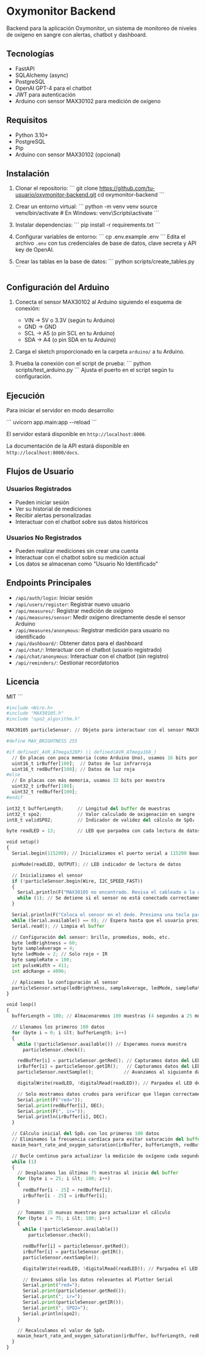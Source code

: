 # Oxymonitor Backend

Backend para la aplicación Oxymonitor, un sistema de monitoreo de niveles de oxígeno en sangre con alertas, chatbot y dashboard.

## Tecnologías

- FastAPI
- SQLAlchemy (async)
- PostgreSQL
- OpenAI GPT-4 para el chatbot
- JWT para autenticación
- Arduino con sensor MAX30102 para medición de oxígeno

## Requisitos

- Python 3.10+
- PostgreSQL
- Pip
- Arduino con sensor MAX30102 (opcional)

## Instalación

1. Clonar el repositorio:
   \`\`\`
   git clone https://github.com/tu-usuario/oxymonitor-backend.git
   cd oxymonitor-backend
   \`\`\`

2. Crear un entorno virtual:
   \`\`\`
   python -m venv venv
   source venv/bin/activate # En Windows: venv\Scripts\activate
   \`\`\`

3. Instalar dependencias:
   \`\`\`
   pip install -r requirements.txt
   \`\`\`

4. Configurar variables de entorno:
   \`\`\`
   cp .env.example .env
   \`\`\`
   Edita el archivo `.env` con tus credenciales de base de datos, clave secreta y API key de OpenAI.

5. Crear las tablas en la base de datos:
   \`\`\`
   python scripts/create_tables.py
   \`\`\`

## Configuración del Arduino

1. Conecta el sensor MAX30102 al Arduino siguiendo el esquema de conexión:

   - VIN -> 5V o 3.3V (según tu Arduino)
   - GND -> GND
   - SCL -> A5 (o pin SCL en tu Arduino)
   - SDA -> A4 (o pin SDA en tu Arduino)

2. Carga el sketch proporcionado en la carpeta `arduino/` a tu Arduino.

3. Prueba la conexión con el script de prueba:
   \`\`\`
   python scripts/test_arduino.py
   \`\`\`
   Ajusta el puerto en el script según tu configuración.

## Ejecución

Para iniciar el servidor en modo desarrollo:

\`\`\`
uvicorn app.main:app --reload
\`\`\`

El servidor estará disponible en `http://localhost:8000`.

La documentación de la API estará disponible en `http://localhost:8000/docs`.

## Flujos de Usuario

### Usuarios Registrados

- Pueden iniciar sesión
- Ver su historial de mediciones
- Recibir alertas personalizadas
- Interactuar con el chatbot sobre sus datos históricos

### Usuarios No Registrados

- Pueden realizar mediciones sin crear una cuenta
- Interactuar con el chatbot sobre su medición actual
- Los datos se almacenan como "Usuario No Identificado"

## Endpoints Principales

- `/api/auth/login`: Iniciar sesión
- `/api/users/register`: Registrar nuevo usuario
- `/api/measures/`: Registrar medición de oxígeno
- `/api/measures/sensor`: Medir oxígeno directamente desde el sensor Arduino
- `/api/measures/anonymous`: Registrar medición para usuario no identificado
- `/api/dashboard/`: Obtener datos para el dashboard
- `/api/chat/`: Interactuar con el chatbot (usuario registrado)
- `/api/chat/anonymous`: Interactuar con el chatbot (sin registro)
- `/api/reminders/`: Gestionar recordatorios

## Licencia

MIT
\`\`\`

```python file="arduino/oxymonitor_sketch/oxymonitor_sketch.ino"
#include <Wire.h>
#include "MAX30105.h"
#include "spo2_algorithm.h"

MAX30105 particleSensor; // Objeto para interactuar con el sensor MAX30102

#define MAX_BRIGHTNESS 255

#if defined(_AVR_ATmega328P) || defined(AVR_ATmega168_)
  // En placas con poca memoria (como Arduino Uno), usamos 16 bits por muestra
  uint16_t irBuffer[100];  // Datos de luz infrarroja
  uint16_t redBuffer[100]; // Datos de luz roja
#else
  // En placas con más memoria, usamos 32 bits por muestra
  uint32_t irBuffer[100];
  uint32_t redBuffer[100];
#endif

int32_t bufferLength;     // Longitud del buffer de muestras
int32_t spo2;             // Valor calculado de oxigenación en sangre (SpO₂)
int8_t validSPO2;         // Indicador de validez del cálculo de SpO₂

byte readLED = 13;        // LED que parpadea con cada lectura de datos

void setup()
{
  Serial.begin(115200); // Inicializamos el puerto serial a 115200 baudios

  pinMode(readLED, OUTPUT); // LED indicador de lectura de datos

  // Inicializamos el sensor
  if (!particleSensor.begin(Wire, I2C_SPEED_FAST))
  {
    Serial.println(F("MAX30105 no encontrado. Revisa el cableado o la alimentación."));
    while (1); // Se detiene si el sensor no está conectado correctamente
  }

  Serial.println(F("Coloca el sensor en el dedo. Presiona una tecla para comenzar."));
  while (Serial.available() == 0); // Espera hasta que el usuario presione algo
  Serial.read(); // Limpia el buffer

  // Configuración del sensor: brillo, promedios, modo, etc.
  byte ledBrightness = 60;
  byte sampleAverage = 4;
  byte ledMode = 2; // Solo rojo + IR
  byte sampleRate = 100;
  int pulseWidth = 411;
  int adcRange = 4096;

  // Aplicamos la configuración al sensor
  particleSensor.setup(ledBrightness, sampleAverage, ledMode, sampleRate, pulseWidth, adcRange);
}

void loop()
{
  bufferLength = 100; // Almacenaremos 100 muestras (4 segundos a 25 muestras/seg)

  // Llenamos los primeros 100 datos
  for (byte i = 0; i &lt; bufferLength; i++)
  {
    while (!particleSensor.available()) // Esperamos nueva muestra
      particleSensor.check();

    redBuffer[i] = particleSensor.getRed(); // Capturamos datos del LED rojo
    irBuffer[i] = particleSensor.getIR();   // Capturamos datos del LED IR
    particleSensor.nextSample();           // Avanzamos al siguiente dato

    digitalWrite(readLED, !digitalRead(readLED)); // Parpadea el LED de lectura

    // Solo mostramos datos crudos para verificar que llegan correctamente
    Serial.print(F("red="));
    Serial.print(redBuffer[i], DEC);
    Serial.print(F(", ir="));
    Serial.println(irBuffer[i], DEC);
  }

  // Cálculo inicial del SpO₂ con los primeros 100 datos
  // Eliminamos la frecuencia cardíaca para evitar saturación del buffer serial
  maxim_heart_rate_and_oxygen_saturation(irBuffer, bufferLength, redBuffer, &spo2, &validSPO2, nullptr, nullptr);

  // Bucle continuo para actualizar la medición de oxígeno cada segundo
  while (1)
  {
    // Desplazamos las últimas 75 muestras al inicio del buffer
    for (byte i = 25; i &lt; 100; i++)
    {
      redBuffer[i - 25] = redBuffer[i];
      irBuffer[i - 25] = irBuffer[i];
    }

    // Tomamos 25 nuevas muestras para actualizar el cálculo
    for (byte i = 75; i &lt; 100; i++)
    {
      while (!particleSensor.available())
        particleSensor.check();

      redBuffer[i] = particleSensor.getRed();
      irBuffer[i] = particleSensor.getIR();
      particleSensor.nextSample();

      digitalWrite(readLED, !digitalRead(readLED)); // Parpadea el LED de lectura

      // Enviamos sólo los datos relevantes al Plotter Serial
      Serial.print("red=");
      Serial.print(particleSensor.getRed());
      Serial.print(", ir=");
      Serial.print(particleSensor.getIR());
      Serial.print(", SPO2=");
      Serial.println(spo2);
    }

    // Recalculamos el valor de SpO₂
    maxim_heart_rate_and_oxygen_saturation(irBuffer, bufferLength, redBuffer, &spo2, &validSPO2, nullptr, nullptr);
  }
}
```
